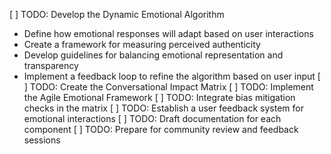 [ ] TODO: Develop the Dynamic Emotional Algorithm
  - Define how emotional responses will adapt based on user interactions
  - Create a framework for measuring perceived authenticity
  - Develop guidelines for balancing emotional representation and transparency
  - Implement a feedback loop to refine the algorithm based on user input
[ ] TODO: Create the Conversational Impact Matrix
[ ] TODO: Implement the Agile Emotional Framework
[ ] TODO: Integrate bias mitigation checks in the matrix
[ ] TODO: Establish a user feedback system for emotional interactions
[ ] TODO: Draft documentation for each component
[ ] TODO: Prepare for community review and feedback sessions